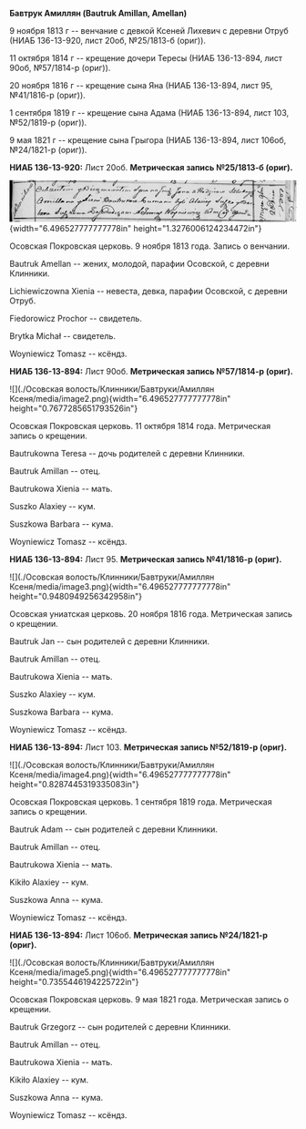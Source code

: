 **Бавтрук Амиллян (Bautruk Amillan, Amellan)**

9 ноября 1813 г -- венчание с девкой Ксеней Лихевич с деревни Отруб
(НИАБ 136-13-920, лист 20об, №25/1813-б (ориг)).

11 октября 1814 г -- крещение дочери Тересы (НИАБ 136-13-894, лист 90об,
№57/1814-р (ориг)).

20 ноября 1816 г -- крещение сына Яна (НИАБ 136-13-894, лист 95,
№41/1816-р (ориг)).

1 сентября 1819 г -- крещение сына Адама (НИАБ 136-13-894, лист 103,
№52/1819-р (ориг)).

9 мая 1821 г -- крещение сына Грыгора (НИАБ 136-13-894, лист 106об,
№24/1821-р (ориг)).

**НИАБ 136-13-920:** Лист 20об. **Метрическая запись №25/1813-б
(ориг).**

![](./media/fd0e208c1e27eabc8a6d7422c56ba186e5702432.png){width="6.496527777777778in"
height="1.3276006124234472in"}

Осовская Покровская церковь. 9 ноября 1813 года. Запись о венчании.

Bautruk Amellan -- жених, молодой, парафии Осовской, с деревни Клинники.

Lichiewiczowna Xienia -- невеста, девка, парафии Осовской, с деревни
Отруб.

Fiedorowicz Prochor -- свидетель.

Brytka Michał -- свидетель.

Woyniewicz Tomasz -- ксёндз.

**НИАБ 136-13-894:** Лист 90об. **Метрическая запись №57/1814-р
(ориг).**

![](./Осовская волость/Клинники/Бавтруки/Амиллян Ксеня/media/image2.png){width="6.496527777777778in"
height="0.7677285651793526in"}

Осовская Покровская церковь. 11 октября 1814 года. Метрическая запись о
крещении.

Bautrukowna Teresa -- дочь родителей с деревни Клинники.

Bautruk Amillan -- отец.

Bautrukowa Xienia -- мать.

Suszko Alaxiey -- кум.

Suszkowa Barbara -- кума.

Woyniewicz Tomasz -- ксёндз.

**НИАБ 136-13-894:** Лист 95. **Метрическая запись №41/1816-р (ориг).**

![](./Осовская волость/Клинники/Бавтруки/Амиллян Ксеня/media/image3.png){width="6.496527777777778in"
height="0.9480949256342958in"}

Осовская униатская церковь. 20 ноября 1816 года. Метрическая запись о
крещении.

Bautruk Jan -- сын родителей с деревни Клинники.

Bautruk Amillan -- отец.

Bautrukowa Xienia -- мать.

Suszko Alaxiey -- кум.

Suszkowa Barbara -- кума.

Woyniewicz Tomasz -- ксёндз.

**НИАБ 136-13-894:** Лист 103. **Метрическая запись №52/1819-р (ориг).**

![](./Осовская волость/Клинники/Бавтруки/Амиллян Ксеня/media/image4.png){width="6.496527777777778in"
height="0.8287445319335083in"}

Осовская Покровская церковь. 1 сентября 1819 года. Метрическая запись о
крещении.

Bautruk Adam -- сын родителей с деревни Клинники.

Bautruk Amillan -- отец.

Bautrukowa Xienia -- мать.

Kikiło Alaxiey -- кум.

Suszkowa Anna -- кума.

Woyniewicz Tomasz -- ксёндз.

**НИАБ 136-13-894:** Лист 106об. **Метрическая запись №24/1821-р
(ориг).**

![](./Осовская волость/Клинники/Бавтруки/Амиллян Ксеня/media/image5.png){width="6.496527777777778in"
height="0.7355446194225722in"}

Осовская Покровская церковь. 9 мая 1821 года. Метрическая запись о
крещении.

Bautruk Grzegorz -- сын родителей с деревни Клинники.

Bautruk Amillan -- отец.

Bautrukowa Xienia -- мать.

Kikiło Alaxiey -- кум.

Suszkowa Anna -- кума.

Woyniewicz Tomasz -- ксёндз.
